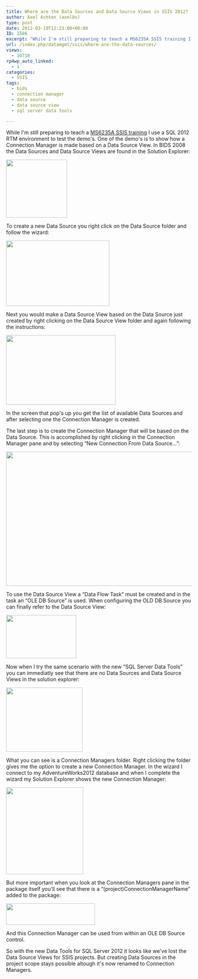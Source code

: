 ```yaml
---
title: Where are the Data Sources and Data Source Views in SSIS 2012?
author: Axel Achten (axel8s)
type: post
date: 2012-03-19T12:23:00+00:00
ID: 1566
excerpt: "While I'm still preparing to teach a MS6235A SSIS training I use a SQL 2012 RTM environment to test the demo's. One of the demo's is to show how a Connection Manager is made based on a Data Source View. In BIDS 2008 the Data Sources and Data Source View&hellip;"
url: /index.php/datamgmt/ssis/where-are-the-data-sources/
views:
  - 10710
rp4wp_auto_linked:
  - 1
categories:
  - SSIS
tags:
  - bids
  - connection manager
  - data source
  - data source view
  - sql server data tools

---
```

While I'm still preparing to teach a [MS6235A SSIS training][1] I use a SQL 2012 RTM environment to test the demo's. One of the demo's is to show how a Connection Manager is made based on a Data Source View. In BIDS 2008 the Data Sources and Data Source Views are found in the Solution Explorer:

<div class="image_block">
  <a href="/wp-content/uploads/blogs/DataMgmt/Axel8s/DSV1.png?mtime=1332152100"><img alt="" src="/wp-content/uploads/blogs/DataMgmt/Axel8s/DSV1.png?mtime=1332152100" width="165" height="157" /></a>
</div>

To create a new Data Source you right click on the Data Source folder and follow the wizard:

<div class="image_block">
  <a href="/wp-content/uploads/blogs/DataMgmt/Axel8s/DSV2.png?mtime=1332152402"><img alt="" src="/wp-content/uploads/blogs/DataMgmt/Axel8s/DSV2.png?mtime=1332152402" width="280" height="177" /></a>
</div>

Next you would make a Data Source View based on the Data Source just created by right clicking on the Data Source View folder and again following the instructions:

<div class="image_block">
  <a href="/wp-content/uploads/blogs/DataMgmt/Axel8s/DSV3.png?mtime=1332152786"><img alt="" src="/wp-content/uploads/blogs/DataMgmt/Axel8s/DSV3.png?mtime=1332152786" width="297" height="188" /></a>
</div>

In the screen that pop's up you get the list of available Data Sources and after selecting one the Connection Manager is created.
  
The last step is to create the Connection Manager that will be based on the Data Source. This is accomplished by right clicking in the Connection Manager pane and by selecting “New Connection From Data Source…”:

<div class="image_block">
  <a href="/wp-content/uploads/blogs/DataMgmt/Axel8s/DSV4.png?mtime=1332153238"><img alt="" src="/wp-content/uploads/blogs/DataMgmt/Axel8s/DSV4.png?mtime=1332153238" width="694" height="363" /></a>
</div>

To use the Data Source View a “Data Flow Task” must be created and in the task an “OLE DB Source” is used. When configuring the OLD DB Source you can finally refer to the Data Source View:

<div class="image_block">
  <a href="/wp-content/uploads/blogs/DataMgmt/Axel8s/DSV6.png?mtime=1332160446"><img alt="" src="/wp-content/uploads/blogs/DataMgmt/Axel8s/DSV6.png?mtime=1332160446" width="190" height="117" /></a>
</div>

Now when I try the same scenario with the new “SQL Server Data Tools” you can immediatly see that there are no Data Sources and Data Source Views in the solution explorer:

<div class="image_block">
  <a href="/wp-content/uploads/blogs/DataMgmt/Axel8s/DSV7.png?mtime=1332165228"><img alt="" src="/wp-content/uploads/blogs/DataMgmt/Axel8s/DSV7.png?mtime=1332165228" width="207" height="174" /></a>
</div>

What you can see is a Connection Managers folder. Right clicking the folder gives me the option to create a new Connection Manager. In the wizard I connect to my AdventureWorks2012 database and when I complete the wizard my Solution Explorer shows the new Connection Manager:

<div class="image_block">
  <a href="/wp-content/uploads/blogs/DataMgmt/Axel8s/DSV8.png?mtime=1332166288"><img alt="" src="/wp-content/uploads/blogs/DataMgmt/Axel8s/DSV8.png?mtime=1332166288" width="209" height="235" /></a>
</div>

But more important when you look at the Connection Managers pane in the package itself you'll see that there is a “(project)ConnectionManagerName” added to the package:

<div class="image_block">
  <a href="/wp-content/uploads/blogs/DataMgmt/Axel8s/DSV9.png?mtime=1332166495"><img alt="" src="/wp-content/uploads/blogs/DataMgmt/Axel8s/DSV9.png?mtime=1332166495" width="241" height="58" /></a>
</div>

And this Connection Manager can be used from within an OLE DB Source control.
  
So with the new Data Tools for SQL Server 2012 it looks like we've lost the Data Source Views for SSIS projects. But creating Data Sources in the project scope stays possible altough it's now renamed to Connection Managers.

 [1]: http://www.microsoft.com/learning/en/us/course.aspx?ID=6235A&locale=en-us